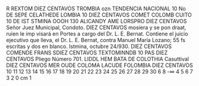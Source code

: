 R
REXTOM
DIEZ CENTAVOS
TROMBIA
ozn
TENDENCIA NACIONAL
10
No
DE
SEPE
CELATHEDE
LOMBIA
10
DIEZ CENTAVOS
COMET
COLOMB
CUITO
10
DE IST
STMINA
OOOH 130
ALICANDY
AME
LORSPRO
DIEZ CENTAVOS
Señor Juez Municipal,
Condoto.
DIEZ CENTAVOS
mosiera y se pon draat, ruien le imp visará en
Portes a cargo del Dr. L. E. Bernat.
Contiene el juicio ejecutivo que lleva, el Dr. L. E. Bernat,
contra Manuel María Lozano; 55 fs escritas y dos en blanco.
Istmina, octubre 24/930.
DIEZ CENTAVOS
COMENDE
FRANS
SDIEZ CENTAVOS
TEXTOMINNDB
10
PAS
DIEZ CENTAVOS
Pliego Número 701.
LIDDL
HEM BATA DE
COLOTHIA
Casuttival
DIEZ CENTAVOS
MER OUDE
COLOMA
LACUDE
FOLOMBIA
DIEZ CENTAVOS
10 11 12 13 14 15 16 17 18 19 20 21 22 23 24 25 26 27 28 29 30
6
8
-∞
4 5 6 7
3
2
0 cm 1